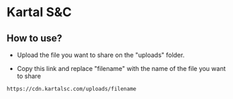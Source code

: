 # Kartal S&C

## How to use?

- Upload the file you want to share on the "uploads" folder.

- Copy this link and replace "filename" with the name of the file you want to share

```sh
https://cdn.kartalsc.com/uploads/filename
```

